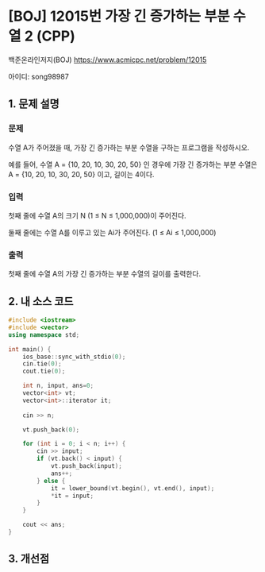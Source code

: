 # [BOJ] 12015번 가장 긴 증가하는 부분 수열 2 (CPP)

백준온라인저지(BOJ) https://www.acmicpc.net/problem/12015

아이디: song98987



## 1. 문제 설명

### 문제
수열 A가 주어졌을 때, 가장 긴 증가하는 부분 수열을 구하는 프로그램을 작성하시오.

예를 들어, 수열 A = {10, 20, 10, 30, 20, 50} 인 경우에 가장 긴 증가하는 부분 수열은 A = {10, 20, 10, 30, 20, 50} 이고, 길이는 4이다.

### 입력
첫째 줄에 수열 A의 크기 N (1 ≤ N ≤ 1,000,000)이 주어진다.

둘째 줄에는 수열 A를 이루고 있는 Ai가 주어진다. (1 ≤ Ai ≤ 1,000,000)

### 출력
첫째 줄에 수열 A의 가장 긴 증가하는 부분 수열의 길이를 출력한다.

## 2. 내 소스 코드

```c++
#include <iostream>
#include <vector>
using namespace std;

int main() {
    ios_base::sync_with_stdio(0);
    cin.tie(0);
    cout.tie(0);

    int n, input, ans=0;
    vector<int> vt;
    vector<int>::iterator it;
    
    cin >> n;

    vt.push_back(0);

    for (int i = 0; i < n; i++) {
        cin >> input;
        if (vt.back() < input) {
            vt.push_back(input);
            ans++;
        } else {
            it = lower_bound(vt.begin(), vt.end(), input);
            *it = input;
        }
    }

    cout << ans;
}
```

## 3. 개선점

